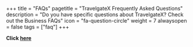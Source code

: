 +++
title = "FAQs"
pagetitle = "TravelgateX Frequently Asked Questions"
description = "Do you have specific questions about TravelgateX? Check out the Business FAQs"
icon = "fa-question-circle"
weight = 7
alwaysopen = false
tags = ["faq"]
+++



**Click [here](https://knowledge.travelgatex.com/working-with-travelgatex)**
